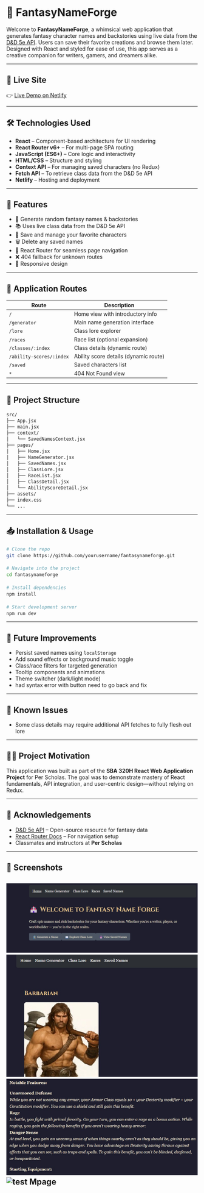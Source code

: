 # 🧝 FantasyNameForge

Welcome to **FantasyNameForge**, a whimsical web application that generates fantasy character names and backstories using live data from the [D&D 5e API](https://www.dnd5eapi.co/). Users can save their favorite creations and browse them later. Designed with React and styled for ease of use, this app serves as a creative companion for writers, gamers, and dreamers alike.

---

## 📌 Live Site

👉 [Live Demo on Netlify](https://your-netlify-deployment-url.netlify.app)

---

## 🛠 Technologies Used

- **React** – Component-based architecture for UI rendering
- **React Router v6+** – For multi-page SPA routing
- **JavaScript (ES6+)** – Core logic and interactivity
- **HTML/CSS** – Structure and styling
- **Context API** – For managing saved characters (no Redux)
- **Fetch API** – To retrieve class data from the D&D 5e API
- **Netlify** – Hosting and deployment

---

## 🚀 Features

- 🎲 Generate random fantasy names & backstories
- 📚 Uses live class data from the D&D 5e API
- 💾 Save and manage your favorite characters
- 🗑️ Delete any saved names
- 🔁 React Router for seamless page navigation
- ❌ 404 fallback for unknown routes
- 📱 Responsive design

---

## 🧭 Application Routes

| Route | Description |
|-------|-------------|
| `/` | Home view with introductory info |
| `/generator` | Main name generation interface |
| `/lore` | Class lore explorer |
| `/races` | Race list (optional expansion) |
| `/classes/:index` | Class details (dynamic route) |
| `/ability-scores/:index` | Ability score details (dynamic route) |
| `/saved` | Saved characters list |
| `*` | 404 Not Found view |

---

## 📂 Project Structure

```
src/
├── App.jsx
├── main.jsx
├── context/
│   └── SavedNamesContext.jsx
├── pages/
│   ├── Home.jsx
│   ├── NameGenerator.jsx
│   ├── SavedNames.jsx
│   ├── ClassLore.jsx
│   ├── RaceList.jsx
│   ├── ClassDetail.jsx
│   └── AbilityScoreDetail.jsx
├── assets/
├── index.css
└── ...
```

---

## 📥 Installation & Usage

```bash
# Clone the repo
git clone https://github.com/yourusername/fantasynameforge.git

# Navigate into the project
cd fantasynameforge

# Install dependencies
npm install

# Start development server
npm run dev
```

---

## 🧠 Future Improvements

- Persist saved names using `localStorage`
- Add sound effects or background music toggle
- Class/race filters for targeted generation
- Tooltip components and animations
- Theme switcher (dark/light mode)
- had syntax error with button need to go back and fix

---

## 🐛 Known Issues

- Some class details may require additional API fetches to fully flesh out lore
---

## 👨‍🏫 Project Motivation

This application was built as part of the **SBA 320H React Web Application Project** for Per Scholas. The goal was to demonstrate mastery of React fundamentals, API integration, and user-centric design—without relying on Redux.

---

## 🙏 Acknowledgements

- [D&D 5e API](https://www.dnd5eapi.co/) – Open-source resource for fantasy data
- [React Router Docs](https://reactrouter.com/) – For navigation setup
- Classmates and instructors at **Per Scholas**

---

## 📸 Screenshots

![main page](public\assets\images\main1.jpg)
![character profile](public\assets\images\main2.jpg)
![character profile ext](public\assets\images\main3.jpg)
![test Mpage](https://raw.githubusercontent.com/omelendez1/SBA-320H---React-Web-Application-Project/main/src/assets/images\main1.jpg)
---

